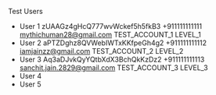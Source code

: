 Test Users
- User 1 zUAAGz4gHcQ777wvWckef5h5fkB3 +911111111111 mythichuman28@gmail.com     TEST_ACCOUNT_1 LEVEL_1
- User 2 aPTZDghz8QVWebIWTxKKfpeGh4g2 +911111111112 iamjainzz@gmail.com         TEST_ACCOUNT_2 LEVEL_2
- User 3 Aq3aDJvkQyYQtbXdX3BchQkKzDz2 +911111111113 sanchit.jain.2829@gmail.com TEST_ACCOUNT_3 LEVEL_3
- User 4
- User 5